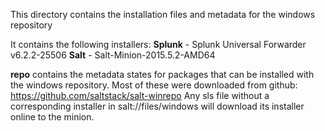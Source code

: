 This directory contains the installation files and metadata for the windows repository

It contains the following installers: **Splunk** - Splunk Universal Forwarder v6.2.2-25506
**Salt** - Salt-Minion-2015.5.2-AMD64 

**repo** contains the metadata states for packages that can be installed with the windows repository. Most of these were downloaded from github: https://github.com/saltstack/salt-winrepo
Any sls file without a corresponding installer in salt://files/windows will download its installer online to the minion.
